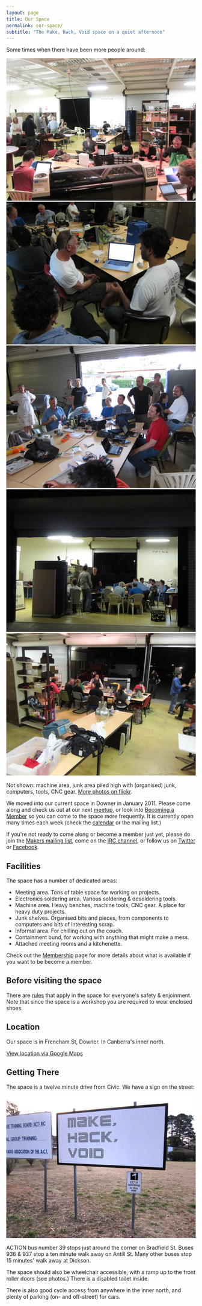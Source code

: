 ```yaml
---
layout: page
title: Our Space
permalink: our-space/
subtitle: "The Make, Hack, Void space on a quiet afternoon"
---
```


Some times when there have been more people around:

![People in the space](/files/our-space/space-people-1.jpg)
![People in the space](/files/our-space/space-people-2.jpg)
![People in the space](/files/our-space/space-people-3.jpg)
![People in the space](/files/our-space/space-people-4.jpg)
![People in the space](/files/our-space/space-people-5.jpg)

Not shown: machine area, junk area piled high with (organised) junk, computers, tools, CNC gear. [More photos on flickr](http://www.flickr.com/groups/makehackvoid/).

We moved into our current space in Downer in January 2011. Please come along and check us out at our next [meetup](/meetings/), or look into [Becoming a Member](/join/) so you can come to the space more frequently. It is currently open many times each week (check the [calendar](https://www.google.com/calendar/embed?src=s9j75t8siijp625kfmjob13rv4%40group.calendar.google.com&ctz=Australia/Sydney)
or the mailing list.)

If you're not ready to come along or become a member just yet, please do join the [Makers mailing list](/contact/#mailing-list), come on the
[IRC channel](/contact/#irc-channel), or follow us on [Twitter](http://twitter.com/makehackvoid) or [Facebook](http://www.facebook.com/group.php?gid=357947732276).

Facilities
----------

The space has a number of dedicated areas:

-   Meeting area. Tons of table space for working on projects.
-   Electronics soldering area. Various soldering & desoldering tools.
-   Machine area. Heavy benches, machine tools, CNC gear. A place for
    heavy duty projects.
-   Junk shelves. Organised bits and pieces, from components to
    computers and bits of interesting scrap.
-   Informal area. For chilling out on the couch.
-   Containment bund, for working with anything that might make a mess.
-   Attached meeting rooms and a kitchenette.

Check out the [Membership](/join/) page for more details
about what is available if you want to be become a member.

Before visiting the space
-------------------------

There are [rules](/rules/) that apply in the space for
everyone's safety & enjoinment. Note that since the space is a workshop
you are required to wear enclosed shoes.

Location
--------

Our space is in Frencham St, Downer. In Canberra's inner north.

[View location via Google Maps](http://maps.google.com/maps?q=-35.244511,149.145911&num=1&t=h&sll=-35.244399,149.145879&sspn=0.001792,0.003484&hl=en&ie=UTF8&ll=-35.244462,149.145917&spn=0.003584,0.006968&z=14&source=embed)

Getting There
-------------

The space is a twelve minute drive from Civic. We have a sign on the street:

![street sign](/files/our-space/mhv-sign.jpg)

ACTION bus number 39 stops just around the corner on Bradfield St. Buses 936 & 937 stop a ten minute walk away on Antill St. Many other buses
stop 15 minutes' walk away at Dickson.

The space should also be wheelchair accessible, with a ramp up to the front roller doors (see photos.) There is a disabled toilet inside.

There is also good cycle access from anywhere in the inner north, and plenty of parking (on- and off-street) for cars.
